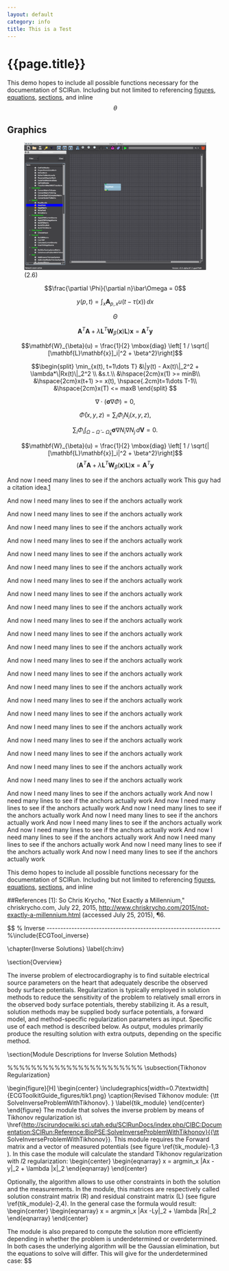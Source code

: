 ```yaml
---  
layout: default  
category: info  
title: This is a Test  
---
```

<script type="text/javascript" async
  src="https://cdn.mathjax.org/mathjax/latest/MathJax.js?config=TeX-AMS_CHTML">
</script>

{{page.title}}
==============

This demo hopes to include all possible functions necessary for the
documentation of SCIRun. Including but not limited to referencing
[figures](#readfield), [equations](#equation), [sections](#graphics),
and inline $$\theta$$

Graphics
--------

<figure id="readfield">
<img src="BasicTutorial_figures/readfield.png" title="not relavent">
<figcaption>
(2.6)
</figcaption>
</figure>
<a name="equation"></a>

$$\frac{\partial \Phi}{\partial n}\bar\Omega = 0$$

<a name="equation"></a>

$$y(p,t) = \int_{x} \mathbf{A}_{p,x}u(t-\tau(x))\,dx$$

$$\Theta$$

$$\mathbf{A}^T\mathbf{A}+\lambda
\mathbf{L}^T\mathbf{W}_{\beta}(\mathbf{x})\mathbf{L}) \mathbf{x} =
\mathbf{A}^T\mathbf{y}$$

$$\mathbf{W}_{\beta}(u) = \frac{1}{2} \mbox{diag} \left[ 1 / \sqrt{|[\mathbf{L}\mathbf{x}]_i|^2 + \beta^2}\right]$$

$$\begin{split}
                \min_{x(t), t=1\dots T} &\|y(t) - Ax(t)\|_2^2 + \lambda*\|Rx(t)\|_2^2 \\
                &s.t.\\
                &\hspace{2cm}x(1) >= minB\\
        &\hspace{2cm}x(t+1) >= x(t), \hspace{.2cm}t=1\dots T-1\\
        &\hspace{2cm}x(T) <= maxB
\end{split}
$$

$$\nabla \cdot (\mathbf{\sigma} \nabla \Phi) = 0,$$

$$ \bar{\Phi}(x,y,z) = \sum_i \Phi_i
N_i(x,y,z), $$

$$\sum_i \Phi_i \int_{\Omega - \bar{\Omega} -
\bar{\Omega}_k} \mathbf{\sigma} \nabla N_i \nabla N_j \, d\mathbf{V} = 0. $$

$$\mathbf{W}_{\beta}(u) = \frac{1}{2} \mbox{diag} \left[ 1 / \sqrt{|[\mathbf{L}\mathbf{x}]_i|^2 + \beta^2}\right]$$
$$(\mathbf{A}^T\mathbf{A}+\lambda
\mathbf{L}^T\mathbf{W}_{\beta}(\mathbf{x})\mathbf{L}) \mathbf{x} =
\mathbf{A}^T\mathbf{y}
$$

And now I need many lines to see if the anchors actually work
This guy had a citation idea.[1](#1)

And now I need many lines to see if the anchors actually work

And now I need many lines to see if the anchors actually work

And now I need many lines to see if the anchors actually work

And now I need many lines to see if the anchors actually work

And now I need many lines to see if the anchors actually work

And now I need many lines to see if the anchors actually work

And now I need many lines to see if the anchors actually work

And now I need many lines to see if the anchors actually work

And now I need many lines to see if the anchors actually work

And now I need many lines to see if the anchors actually work

And now I need many lines to see if the anchors actually work

And now I need many lines to see if the anchors actually work

And now I need many lines to see if the anchors actually work

And now I need many lines to see if the anchors actually work

And now I need many lines to see if the anchors actually work

And now I need many lines to see if the anchors actually work

And now I need many lines to see if the anchors actually work

And now I need many lines to see if the anchors actually work

And now I need many lines to see if the anchors actually work

And now I need many lines to see if the anchors actually work

And now I need many lines to see if the anchors actually work

And now I need many lines to see if the anchors actually work

And now I need many lines to see if the anchors actually work And now I
need many lines to see if the anchors actually work And now I need many
lines to see if the anchors actually work And now I need many lines to
see if the anchors actually work And now I need many lines to see if the
anchors actually work And now I need many lines to see if the anchors
actually work And now I need many lines to see if the anchors actually
work And now I need many lines to see if the anchors actually work And
now I need many lines to see if the anchors actually work And now I need
many lines to see if the anchors actually work And now I need many lines
to see if the anchors actually work

This demo hopes to include all possible functions necessary for the
documentation of SCIRun. Including but not limited to referencing
[figures](#readfield), [equations](#equation), [sections](#graphics),
and inline

##References <a name="1"></a>
\[1\]: So Chris Krycho, "Not Exactly a Millennium," chriskrycho.com, July 22,
    2015, http://www.chriskrycho.com/2015/not-exactly-a-millennium.html
    (accessed July 25, 2015), ¶6.
    
$$
    % Inverse ---------------------------------------------------------------
%\include{ECGTool_inverse}

\chapter{Inverse Solutions}
\label{ch:inv}

\section{Overview}

The inverse problem of electrocardiography is to find suitable electrical source parameters on the heart that adequately describe the observed body surface potentials. Regularization is typically employed in solution methods to reduce the sensitivity of the problem to relatively small errors in the observed body surface potentials, thereby stabilizing it. As a result, solution methods may be supplied body surface potentials, a forward model, and method-specific regularization parameters as input. Specific use of each method is described below. As output, modules primarily produce the resulting solution with extra outputs, depending on the specific method.

\section{Module Descriptions for Inverse Solution Methods}

%%%%%%%%%%%%%%%%%%%%%%%
\subsection{Tikhonov Regularization}

\begin{figure}[H]
\begin{center}
\includegraphics[width=0.7\textwidth]{ECGToolkitGuide_figures/tik1.png}
\caption{Revised Tikhonov module: {\tt SolveInverseProblemWithTikhonov}.  }
\label{tik_module}
\end{center}
\end{figure}
The module that solves the inverse problem by means of Tikhonov regularization is\\
\href{http://scirundocwiki.sci.utah.edu/SCIRunDocs/index.php/CIBC:Documentation:SCIRun:Reference:BioPSE:SolveInverseProblemWithTikhonov}{{\tt SolveInverseProblemWithTikhonov}}.
This module requires the Forward matrix and a vector of measured potentials (see figure \ref{tik_module}-1,3 ). In this case the module will calculate the standard Tikhonov regularization with $l2$ regularization:
\begin{center}
 \begin{eqnarray}
  x = argmin_x \|Ax -y\|_2 + \lambda \|x\|_2
 \end{eqnarray}
\end{center}

Optionally, the algorithm allows to use other constraints in both the solution and the measurements. In the module, this matrices are respectively called solution constraint
matrix (R) and residual constraint matrix (L) (see figure \ref{tik_module}-2,4). In the general case the formula would result:
\begin{center}
 \begin{eqnarray}
  x = argmin_x \|Ax -Ly\|_2 + \lambda \|Rx\|_2
 \end{eqnarray}
\end{center}

The module is also prepared to compute the solution more efficiently depending in whether the problem is underdetermined or overdetermined. In both cases the underlying
algorithm will be the Gaussian elimination, but the equations to solve will differ. This will give for the underdetermined case:
$$
